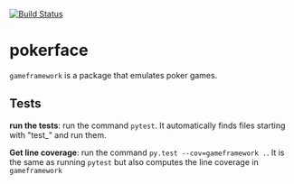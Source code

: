 [![Build Status](https://travis-ci.org/adrienruault/pokerface.svg?branch=master)](https://travis-ci.org/adrienruault/pokerface)

# pokerface

`gameframework` is a package that emulates poker games.



## Tests

**run the tests**: run the command `pytest`. It automatically finds files starting with "test_" and run them.

**Get line coverage**: run the command `py.test --cov=gameframework .`. It is the same as running `pytest` but also computes the line coverage in `gameframework`
